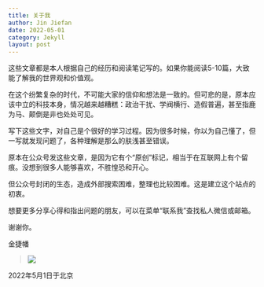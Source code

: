 ```yaml
---
title: 关于我
author: Jin Jiefan
date: 2022-05-01
category: Jekyll
layout: post
---
```


>
这些文章都是本人根据自己的经历和阅读笔记写的。如果你能阅读5-10篇，大致能了解我的世界观和价值观。

>
在这个纷繁复杂的时代，不可能大家的信仰和想法是一致的。但可悲的是，原本应该中立的科技本身，情况越来越糟糕：政治干扰、学阀横行、造假普遍，甚至指鹿为马、颠倒是非也处处可见。
>
写下这些文字，对自己是个很好的学习过程。因为很多时候，你以为自己懂了，但一写就发现问题了，各种理解是那么的肤浅甚至错误。
>
原本在公众号发这些文章，是因为它有个“原创”标记，相当于在互联网上有个留痕。没想到很多人能够喜欢，不胜惶恐和开心。
>
但公众号封闭的生态，造成外部搜索困难，整理也比较困难。这是建立这个站点的初衷。
>
>
想要更多分享心得和指出问题的朋友，可以在菜单“联系我”查找私人微信或邮箱。
>
谢谢你。
>
金捷幡

>![](/pages/avatar.png)
>
2022年5月1日于北京